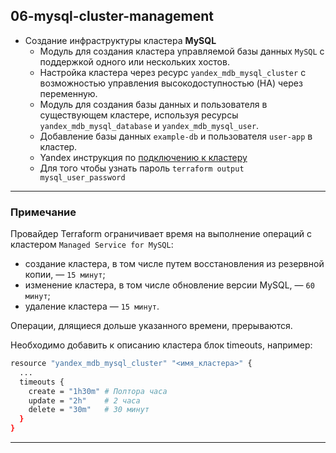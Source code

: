 ## **06-mysql-cluster-management**

- Создание инфраструктуры кластера **MySQL**
    - Модуль для создания кластера управляемой базы данных `MySQL` с поддержкой одного или нескольких хостов.
    - Настройка кластера через ресурс `yandex_mdb_mysql_cluster` с возможностью управления высокодоступностью (HA) через переменную.
    - Модуль для создания базы данных и пользователя в существующем кластере, используя ресурсы `yandex_mdb_mysql_database` и `yandex_mdb_mysql_user`.
    - Добавление базы данных `example-db` и пользователя `user-app` в кластер.
    - Yandex инструкция по [подключению к кластеру](https://yandex.cloud/ru/docs/managed-mysql/operations/connect?from=int-console-help-center-or-nav)
    - Для того чтобы узнать пароль `terraform output mysql_user_password`
---
### Примечание
Провайдер Terraform ограничивает время на выполнение операций с кластером `Managed Service for MySQL`:
- создание кластера, в том числе путем восстановления из резервной копии, — `15 минут`;
- изменение кластера, в том числе обновление версии MySQL, — `60 минут`;
- удаление кластера — `15 минут`.

Операции, длящиеся дольше указанного времени, прерываются.

Необходимо добавить к описанию кластера блок timeouts, например:
```bash
resource "yandex_mdb_mysql_cluster" "<имя_кластера>" {
  ...
  timeouts {
    create = "1h30m" # Полтора часа
    update = "2h"    # 2 часа
    delete = "30m"   # 30 минут
  }
}
```
---